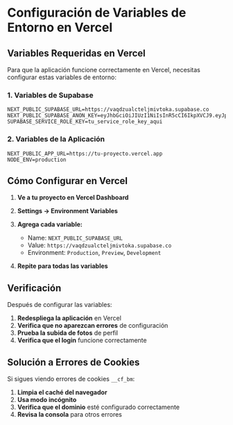 # Configuración de Variables de Entorno en Vercel

## Variables Requeridas en Vercel

Para que la aplicación funcione correctamente en Vercel, necesitas configurar estas variables de entorno:

### 1. Variables de Supabase
```
NEXT_PUBLIC_SUPABASE_URL=https://vaqdzualcteljmivtoka.supabase.co
NEXT_PUBLIC_SUPABASE_ANON_KEY=eyJhbGciOiJIUzI1NiIsInR5cCI6IkpXVCJ9.eyJpc3MiOiJzdXBhYmFzZSIsInJlZiI6InZhcWR6dWFsY3RlbGptaXZ0b2thIiwicm9sZSI6ImFub24iLCJpYXQiOjE3NTY4NTk4MzMsImV4cCI6MjA3MjQzNTgzM30.crB_eVlezZGyqm0Iw_JCQXQKnDj2JFNdRUD16pOJoTo
SUPABASE_SERVICE_ROLE_KEY=tu_service_role_key_aqui
```

### 2. Variables de la Aplicación
```
NEXT_PUBLIC_APP_URL=https://tu-proyecto.vercel.app
NODE_ENV=production
```

## Cómo Configurar en Vercel

1. **Ve a tu proyecto en Vercel Dashboard**
2. **Settings → Environment Variables**
3. **Agrega cada variable:**
   - Name: `NEXT_PUBLIC_SUPABASE_URL`
   - Value: `https://vaqdzualcteljmivtoka.supabase.co`
   - Environment: `Production`, `Preview`, `Development`

4. **Repite para todas las variables**

## Verificación

Después de configurar las variables:

1. **Redespliega la aplicación** en Vercel
2. **Verifica que no aparezcan errores** de configuración
3. **Prueba la subida de fotos** de perfil
4. **Verifica que el login** funcione correctamente

## Solución a Errores de Cookies

Si sigues viendo errores de cookies `__cf_bm`:

1. **Limpia el caché del navegador**
2. **Usa modo incógnito**
3. **Verifica que el dominio** esté configurado correctamente
4. **Revisa la consola** para otros errores






